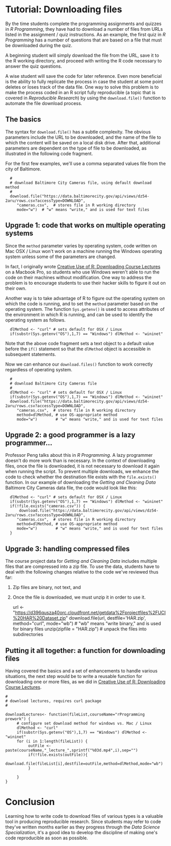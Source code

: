 # Tutorial: Downloading files

By the time students complete the programming assignments and quizzes in *R Programming*, they have had to download a number of files from URLs listed in the assignment / quiz instructions. As an example, the first quiz in *R Programming* has a number of questions that are based on a file that must be downloaded during the quiz. 

A beginning student will simply download the file from the URL, save it to the R working directory, and proceed with writing the R code necessary to answer the quiz questions.

A wise student will save the code  for later reference.  Even more beneficial is the ability to fully replicate the process in case the student at some point deletes or loses track of the data file. One way to solve this problem is to make the process coded in an R script fully reproducible (a topic that is covered in <em>Reproducible Research</em>) by using the `download.file()` function to automate the file download process.

## The basics

The syntax for `download.file()` has a subtle complexity. The obvious parameters include the URL to be downloaded, and the name of the file to which the content will be saved on a local disk drive. After that, additional parameters are dependent on the type of file to be downloaded, as illustrated in the following code fragment.

For the first few examples, we'll use a comma separated values file from the city of Baltimore. 

      #
      # download Baltimore City Cameras file, using default download method
      #
      download.file("https://data.baltimorecity.gov/api/views/dz54-2aru/rows.csv?accessType=DOWNLOAD",
         "cameras.csv",  # stores file in R working directory
         mode="w")  # "w" means "write," and is used for text files
         

## Upgrade 1: code that works on multiple operating systems

Since the `method` parameter varies by operating system, code written on Mac OSX / Linux won't work on a machine running the Windows operating system unless some of the parameters are changed.

In fact, I originally wrote [Creative Use of R: Downloading Course Lectures](https://github.com/lgreski/datasciencectacontent/blob/master/markdown/rprog-downloadingLectures.md) on a Macbook Pro, so students who use Windows weren't able to run the code on their machines without modification.  One way to address the problem is to encourage students to use their hacker skills to figure it out on their own. 

Another way is to take advantage of R to figure out the operating system on which the code is running, and to set the `method` parameter based on the operating system. The function `Sys.getenv()` is used to access attributes of the environment in which R is running, and can be used to identify the operating system as follows.

      dlMethod <- "curl" # sets default for OSX / Linux
      if(substr(Sys.getenv("OS"),1,7) == "Windows") dlMethod <- "wininet"

 Note that the above code fragment sets a text object to a default value before the `if()` statement so that the `dlMethod` object is accessible in subsequent statements.

Now we can enhance our `download.files()` function to work correctly regardless of operating system.

      #
      # download Baltimore City Cameras file
      #
      dlMethod <- "curl" # sets default for OSX / Linux
      if(substr(Sys.getenv("OS"),1,7) == "Windows") dlMethod <- "wininet"
      download.file("https://data.baltimorecity.gov/api/views/dz54-2aru/rows.csv?accessType=DOWNLOAD",
         "cameras.csv",  # stores file in R working directory
         method=dlMethod, # use OS-appropriate method
         mode="w")        # "w" means "write," and is used for text files
         

## Upgrade 2: a good programmer is a lazy programmer...

Professor Peng talks about this in *R Programming*.  A lazy programmer doesn't do more work than is necessary. In the context of downloading files, once the file is downloaded, it is not necessary to download it again when running the script. To prevent multiple downloads, we enhance the code to check whether the destination file exists with the `file.exists()` function. In our example of downloading the *Getting and Cleaning Data* Baltimore City Cameras data file, the code would look like this:

      dlMethod <- "curl" # sets default for OSX / Linux
      if(substr(Sys.getenv("OS"),1,7) == "Windows") dlMethod <- "wininet"
      if(!file.exists("cameras.csv")) {
          download.file("https://data.baltimorecity.gov/api/views/dz54-2aru/rows.csv?accessType=DOWNLOAD",
         "cameras.csv",  # stores file in R working directory
         method=dlMethod, # use OS-appropriate method
         mode="w")        # "w" means "write," and is used for text files
      }
      

## Upgrade 3: handling compressed files

The course project data for *Getting and Cleaning Data* includes multiple files that are compressed into a zip file. To use the data, students have to deal with the following changes relative to the code we've reviewed thus far:

1. Zip files are binary, not text, and
2. Once the file is downloaded, we must unzip it in order to use it.


    url <- "https://d396qusza40orc.cloudfront.net/getdata%2Fprojectfiles%2FUCI%20HAR%20Dataset.zip"
    download.file(url,
                  destfile='HAR.zip',
                  method="curl",
                  mode="wb") # "wb" means "write binary," and is used for binary files
    unzip(zipfile = "HAR.zip") # unpack the files into subdirectories 

## Putting it all together: a function for downloading files

Having covered the basics and a set of enhancements to handle various situations, the next step would be to write a reusable function for downloading one or more files, as we did in [Creative Use of R: Downloading Course Lectures](http://bit.ly/2bGlI7R).

    #
    # download lectures, requires curl package
    #

    downloadLectures<- function(fileList,courseName="rProgramming prework") {
         # configure set download method for windows vs. Mac / Linux
         dlMethod <- "curl"
         if(substr(Sys.getenv("OS"),1,7) == "Windows") dlMethod <- "wininet"
         for (i in 1:length(fileList)) {
              outFile <- paste(courseName,"_lecture_",sprintf("%03d.mp4",i),sep="")
              if(!file.exists(outFile)){
                   download.file(fileList[i],destfile=outFile,method=dlMethod,mode="wb")
              }

         }
    }


# Conclusion

Learning how to write code to download files of various types is a valuable tool in producing reproducible research. Since students may refer to code they've written months earlier as they progress through the *Data Science Specialization*, it's a good idea to develop the discipline of making one's code reproducible as soon as possible.
